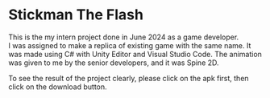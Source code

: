 # Stickman The Flash
This is the my intern project done in June 2024 as a game developer. <br>
I was assigned to make a replica of existing game with the same name. It was made using C# with Unity Editor and Visual Studio Code. The animation was given to me by the senior developers, and it was Spine 2D.

To see the result of the project clearly, please click on the apk first, then click on the download button. 

